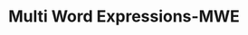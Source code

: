 ---
types: "word"

title: "Multi Word Expressions-MWE"

categories: ['']

tags: ['Multi', 'Word', 'Expressions', 'MWE']

arabic: ['التراكيب الاصطلاحية', 'تعابير متعددة الكلمات']

publishers: ['خوارزميات الذكاء الاصطناعي في تحليل النص العربي']

types: "word"

slug: ""
---